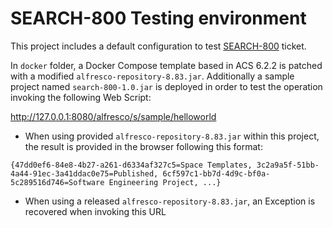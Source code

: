 # SEARCH-800 Testing environment

This project includes a default configuration to test [SEARCH-800](https://issues.alfresco.com/jira/browse/SEARCH-800) ticket.

In `docker` folder, a Docker Compose template based in ACS 6.2.2 is patched with a modified `alfresco-repository-8.83.jar`. Additionally a sample project named `search-800-1.0.jar` is deployed in order to test the operation invoking the following Web Script:

http://127.0.0.1:8080/alfresco/s/sample/helloworld

* When using provided `alfresco-repository-8.83.jar` within this project, the result is provided in the browser following this format:
```
{47dd0ef6-84e8-4b27-a261-d6334af327c5=Space Templates, 3c2a9a5f-51bb-4a44-91ec-3a41ddac0e75=Published, 6cf597c1-bb7d-4d9c-bf0a-5c289516d746=Software Engineering Project, ...}
```
* When using a released `alfresco-repository-8.83.jar`, an Exception is recovered when invoking this URL
